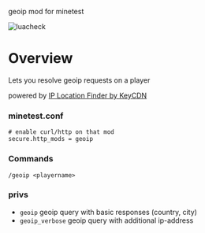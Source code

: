 
geoip mod for minetest

![luacheck](https://github.com/pandorabox-io/geoip/workflows/luacheck/badge.svg)

# Overview

Lets you resolve geoip requests on a player

powered by [IP Location Finder by KeyCDN](https://tools.keycdn.com/geo)

### minetest.conf
```
# enable curl/http on that mod
secure.http_mods = geoip
```

### Commands
```
/geoip <playername>
```

### privs

* `geoip` geoip query with basic responses (country, city)
* `geoip_verbose` geoip query with additional ip-address
